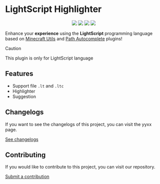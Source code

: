 <h1>LightScript Highlighter</h1>

 <p align="center">
  <img src="https://img.shields.io/badge/version-0.1.0%20notable-yellow?style=for-the-badge&logo=semver" />
  <img src="https://img.shields.io/badge/build-passing-brightgreen?style=for-the-badge&logo=githubactions&logoColor=white" />
  <img src="https://img.shields.io/badge/license-Apache%202.0-blue?style=for-the-badge&logo=open-source-initiative&logoColor=white" />
  <img src="https://img.shields.io/badge/status-active-success?style=for-the-badge&logo=pinboard&logoColor=white" />
</p>

Enhance your <strong>experience</strong> using the <strong>LightScript</strong> programming language based on [Minecraft Utils](https://github.com/vytdev/minecraft-acode-plugin) and [Path Autocomplete](https://gist.github.com/legendSabbir/eba2e344e21c6cbe39223a277250c557) plugins!

> [!CAUTION]
> This plugin is only for LightScript language

## Features
- Support file ``.lt`` and ``.ltc``
- Highlighter
- Suggestion

## Changelogs
If you want to see the changelogs of this project, you can visit the yyxx page.

[See changelogs](https://github.com/soteenstudio/lightscript-highlighter/blob/main/plugin/CHANGELOGS.md)

## Contributing
If you would like to contribute to this project, you can visit our repository.

[Submit a contribution](https://github.com/soteenstudio/lightscript-highlighter/blob/main/CONTRIBUTING.md)